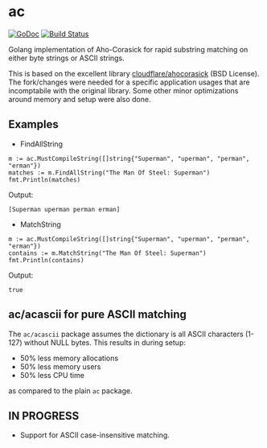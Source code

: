 # ac

[![GoDoc](https://godoc.org/github.com/signalsciences/ac?status.svg)](https://godoc.org/github.com/signalsciences/ac) [![Build Status](https://travis-ci.org/signalsciences/ac.svg?branch=master)](https://travis-ci.org/signalsciences/ac)

Golang implementation of Aho-Corasick for rapid substring matching on either byte
strings or ASCII strings.

This is based on the excellent library
[cloudflare/ahocorasick](https://github.com/cloudflare/ahocorasick) (BSD
License).  The fork/changes were needed for a specific application usages
that are incomptabile with the original library.  Some other minor optimizations 
around memory and setup were also done.

## Examples

* FindAllString

```
m := ac.MustCompileString([]string{"Superman", "uperman", "perman", "erman"})
matches := m.FindAllString("The Man Of Steel: Superman")
fmt.Println(matches)
```

Output:

```
[Superman uperman perman erman]
```

* MatchString

```
m := ac.MustCompileString([]string{"Superman", "uperman", "perman", "erman"})
contains := m.MatchString("The Man Of Steel: Superman")
fmt.Println(contains)
```

Output:

```
true
```

## ac/acascii for pure ASCII matching

The `ac/acascii` package assumes the dictionary is all ASCII characters (1-127) without NULL bytes.  This results in during setup:

* 50% less memory allocations
* 50% less memory users
* 50% less CPU time

as compared to the plain `ac` package.


## IN PROGRESS

* Support for ASCII case-insensitive matching.
